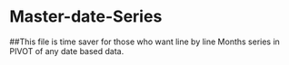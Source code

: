 # Master-date-Series

##This file is time saver for those who want line by line Months series in PIVOT of any date based data.
